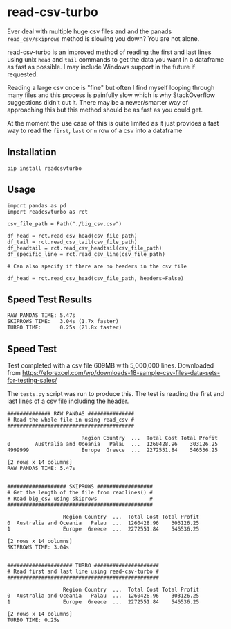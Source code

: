 # read-csv-turbo
Ever deal with multiple huge csv files and and the panads `read_csv/skiprows` method is slowing you down? You are not alone.

read-csv-turbo is an improved method of reading the first and last lines using unix `head` and `tail` commands to get the data you want in a dataframe as fast as possible. I may include Windows support in the future if requested.

Reading a large csv once is "fine" but often I find myself looping through many files and this process is painfully slow which is why StackOverflow suggestions didn't cut it. There may be a newer/smarter way of approaching this but this method should be as fast as you could get. 

At the moment the use case of this is quite limited as it just provides a fast way to read the `first`, `last` or `n` row of a csv into a dataframe

## Installation
`pip install readcsvturbo`

## Usage
```
import pandas as pd
import readcsvturbo as rct

csv_file_path = Path("./big_csv.csv")

df_head = rct.read_csv_head(csv_file_path)
df_tail = rct.read_csv_tail(csv_file_path)
df_headtail = rct.read_csv_headtail(csv_file_path)
df_specific_line = rct.read_csv_line(csv_file_path)

# Can also specify if there are no headers in the csv file

df_head = rct.read_csv_head(csv_file_path, headers=False)
```

## Speed Test Results
```
RAW PANDAS TIME: 5.47s
SKIPROWS TIME:   3.04s (1.7x faster)
TURBO TIME:      0.25s (21.8x faster)
```

## Speed Test
Test completed with a csv file 609MB with 5,000,000 lines. Downloaded from https://eforexcel.com/wp/downloads-18-sample-csv-files-data-sets-for-testing-sales/ 

The `tests.py` script was run to produce this.
The test is reading the first and last lines of a csv file including the header.

```
############## RAW PANDAS ###############
# Read the whole file in using read_csv #
#########################################

                        Region Country  ...  Total Cost Total Profit
0        Australia and Oceania   Palau  ...  1260428.96    303126.25
4999999                 Europe  Greece  ...  2272551.84    546536.25

[2 rows x 14 columns]
RAW PANDAS TIME: 5.47s


################### SKIPROWS ##################
# Get the length of the file from readlines() #
# Read big_csv using skiprows                 #
###############################################

                  Region Country  ...  Total Cost Total Profit
0  Australia and Oceania   Palau  ...  1260428.96    303126.25
1                 Europe  Greece  ...  2272551.84    546536.25

[2 rows x 14 columns]
SKIPROWS TIME: 3.04s


##################### TURBO #####################
# Read first and last line using read-csv-turbo #
#################################################

                  Region Country  ...  Total Cost Total Profit
0  Australia and Oceania   Palau  ...  1260428.96    303126.25
1                 Europe  Greece  ...  2272551.84    546536.25

[2 rows x 14 columns]
TURBO TIME: 0.25s

```
